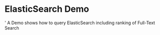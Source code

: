 # ElasticSearch Demo
\'
A Demo shows how to query ElasticSearch including ranking of Full-Text Search
